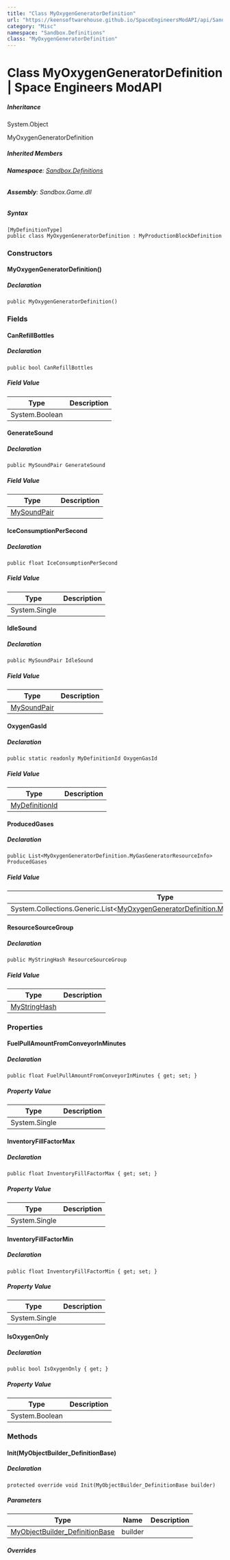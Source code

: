 ```yaml
---
title: "Class MyOxygenGeneratorDefinition"
url: "https://keensoftwarehouse.github.io/SpaceEngineersModAPI/api/Sandbox.Definitions.MyOxygenGeneratorDefinition.html"
category: "Misc"
namespace: "Sandbox.Definitions"
class: "MyOxygenGeneratorDefinition"
---
```


# Class MyOxygenGeneratorDefinition | Space Engineers ModAPI

##### Inheritance

System.Object

MyOxygenGeneratorDefinition

##### Inherited Members

###### **Namespace**: [Sandbox.Definitions](https://keensoftwarehouse.github.io/SpaceEngineersModAPI/api/Sandbox.Definitions.html)

###### **Assembly**: Sandbox.Game.dll

##### Syntax

```
[MyDefinitionType]
public class MyOxygenGeneratorDefinition : MyProductionBlockDefinition
```

### Constructors

#### MyOxygenGeneratorDefinition()

##### Declaration

```
public MyOxygenGeneratorDefinition()
```

### Fields

#### CanRefillBottles

##### Declaration

```
public bool CanRefillBottles
```

##### Field Value

| Type | Description |
| --- | --- |
| System.Boolean |     |

#### GenerateSound

##### Declaration

```
public MySoundPair GenerateSound
```

##### Field Value

| Type | Description |
| --- | --- |
| [MySoundPair](https://keensoftwarehouse.github.io/SpaceEngineersModAPI/api/Sandbox.Game.Entities.MySoundPair.html) |     |

#### IceConsumptionPerSecond

##### Declaration

```
public float IceConsumptionPerSecond
```

##### Field Value

| Type | Description |
| --- | --- |
| System.Single |     |

#### IdleSound

##### Declaration

```
public MySoundPair IdleSound
```

##### Field Value

| Type | Description |
| --- | --- |
| [MySoundPair](https://keensoftwarehouse.github.io/SpaceEngineersModAPI/api/Sandbox.Game.Entities.MySoundPair.html) |     |

#### OxygenGasId

##### Declaration

```
public static readonly MyDefinitionId OxygenGasId
```

##### Field Value

| Type | Description |
| --- | --- |
| [MyDefinitionId](https://keensoftwarehouse.github.io/SpaceEngineersModAPI/api/VRage.Game.MyDefinitionId.html) |     |

#### ProducedGases

##### Declaration

```
public List<MyOxygenGeneratorDefinition.MyGasGeneratorResourceInfo> ProducedGases
```

##### Field Value

| Type | Description |
| --- | --- |
| System.Collections.Generic.List<[MyOxygenGeneratorDefinition.MyGasGeneratorResourceInfo](https://keensoftwarehouse.github.io/SpaceEngineersModAPI/api/Sandbox.Definitions.MyOxygenGeneratorDefinition.MyGasGeneratorResourceInfo.html)\> |     |

#### ResourceSourceGroup

##### Declaration

```
public MyStringHash ResourceSourceGroup
```

##### Field Value

| Type | Description |
| --- | --- |
| [MyStringHash](https://keensoftwarehouse.github.io/SpaceEngineersModAPI/api/VRage.Utils.MyStringHash.html) |     |

### Properties

#### FuelPullAmountFromConveyorInMinutes

##### Declaration

```
public float FuelPullAmountFromConveyorInMinutes { get; set; }
```

##### Property Value

| Type | Description |
| --- | --- |
| System.Single |     |

#### InventoryFillFactorMax

##### Declaration

```
public float InventoryFillFactorMax { get; set; }
```

##### Property Value

| Type | Description |
| --- | --- |
| System.Single |     |

#### InventoryFillFactorMin

##### Declaration

```
public float InventoryFillFactorMin { get; set; }
```

##### Property Value

| Type | Description |
| --- | --- |
| System.Single |     |

#### IsOxygenOnly

##### Declaration

```
public bool IsOxygenOnly { get; }
```

##### Property Value

| Type | Description |
| --- | --- |
| System.Boolean |     |

### Methods

#### Init(MyObjectBuilder\_DefinitionBase)

##### Declaration

```
protected override void Init(MyObjectBuilder_DefinitionBase builder)
```

##### Parameters

| Type | Name | Description |
| --- | --- | --- |
| [MyObjectBuilder\_DefinitionBase](https://keensoftwarehouse.github.io/SpaceEngineersModAPI/api/VRage.Game.MyObjectBuilder_DefinitionBase.html) | builder |     |

##### Overrides
